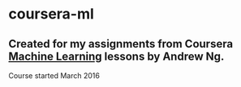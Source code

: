 # coursera-ml

## Created for my assignments from Coursera [Machine Learning](https://www.coursera.org/learn/machine-learning/home/welcome) lessons by Andrew Ng.
Course started March 2016

